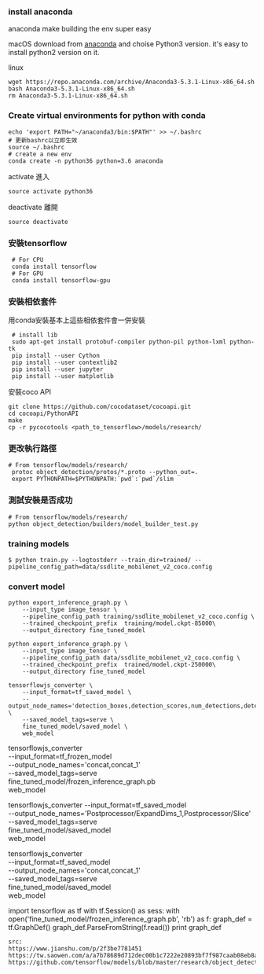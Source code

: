 

### install anaconda
anaconda make building the env super easy  

macOS
download from [anaconda]("https://www.anaconda.com/download/#macos")
and choise Python3 version. it's easy to install python2 version on it.

linux
```
wget https://repo.anaconda.com/archive/Anaconda3-5.3.1-Linux-x86_64.sh
bash Anaconda3-5.3.1-Linux-x86_64.sh
rm Anaconda3-5.3.1-Linux-x86_64.sh
```

### Create virtual environments for python with conda
```
echo 'export PATH="~/anaconda3/bin:$PATH"' >> ~/.bashrc   
# 更新bashrc以立即生效   
source ~/.bashrc   
# create a new env
conda create -n python36 python=3.6 anaconda   
```
activate 進入
```
source activate python36
```
deactivate 離開
```
source deactivate
```
### 安裝tensorflow
```
 # For CPU  
 conda install tensorflow  
 # For GPU  
 conda install tensorflow-gpu  
```
### 安裝相依套件  
用conda安裝基本上這些相依套件會一併安裝  
```
 # install lib
 sudo apt-get install protobuf-compiler python-pil python-lxml python-tk  
 pip install --user Cython  
 pip install --user contextlib2  
 pip install --user jupyter  
 pip install --user matplotlib  
```
安裝coco API
```
git clone https://github.com/cocodataset/cocoapi.git
cd cocoapi/PythonAPI
make
cp -r pycocotools <path_to_tensorflow>/models/research/
```

### 更改執行路徑
```
# From tensorflow/models/research/
 protoc object_detection/protos/*.proto --python_out=.   
 export PYTHONPATH=$PYTHONPATH:`pwd`:`pwd`/slim 
```

### 測試安裝是否成功
```
# From tensorflow/models/research/
python object_detection/builders/model_builder_test.py
```
### training models
```
$ python train.py --logtostderr --train_dir=trained/ --pipeline_config_path=data/ssdlite_mobilenet_v2_coco.config
```

### convert model
```
python export_inference_graph.py \
    --input_type image_tensor \
    --pipeline_config_path training/ssdlite_mobilenet_v2_coco.config \
    --trained_checkpoint_prefix  training/model.ckpt-85000\
    --output_directory fine_tuned_model
```
```
python export_inference_graph.py \
    --input_type image_tensor \
    --pipeline_config_path data/ssdlite_mobilenet_v2_coco.config \
    --trained_checkpoint_prefix  trained/model.ckpt-250000\
    --output_directory fine_tuned_model
```
```
tensorflowjs_converter \
    --input_format=tf_saved_model \
    --output_node_names='detection_boxes,detection_scores,num_detections,detection_classes' \
    --saved_model_tags=serve \
    fine_tuned_model/saved_model \
    web_model
```
tensorflowjs_converter \
    --input_format=tf_frozen_model \
    --output_node_names='concat,concat_1' \
    --saved_model_tags=serve \
    fine_tuned_model/frozen_inference_graph.pb \
    web_model
    
tensorflowjs_converter --input_format=tf_saved_model \
                       --output_node_names='Postprocessor/ExpandDims_1,Postprocessor/Slice' \
                       --saved_model_tags=serve \
                       fine_tuned_model/saved_model \
                       web_model  
    
 tensorflowjs_converter \
    --input_format=tf_saved_model \
    --output_node_names='concat,concat_1' \
    --saved_model_tags=serve \
    fine_tuned_model/saved_model \
    web_model
    
import tensorflow as tf
with tf.Session() as sess:
    with open('fine_tuned_model/frozen_inference_graph.pb', 'rb') as f:
        graph_def = tf.GraphDef()
        graph_def.ParseFromString(f.read()) 
        print graph_def
```
src:
https://www.jianshu.com/p/2f3be7781451  
https://tw.saowen.com/a/a7b78689d712dec00b1c7222e20893bf7f987caab08eb8aba68d4bfa4ac16e74  
https://github.com/tensorflow/models/blob/master/research/object_detection/g3doc/installation.md  
